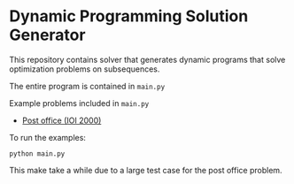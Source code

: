 # Dynamic Programming Solution Generator

This repository contains solver that generates
dynamic programs that solve optimization problems
on subsequences.

The entire program is contained in `main.py`

Example problems included in `main.py`
* [Post office (IOI 2000)](https://ioinformatics.org/page/ioi-2000/26)


To run the examples:

```
python main.py
```

This make take a while due to a large test case
for the post office problem.

